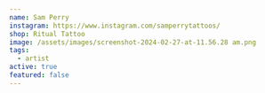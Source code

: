 ```yaml
---
name: Sam Perry
instagram: https://www.instagram.com/samperrytattoos/
shop: Ritual Tattoo
image: /assets/images/screenshot-2024-02-27-at-11.56.28 am.png
tags:
  - artist
active: true
featured: false
---
```

